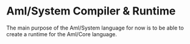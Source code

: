 # Aml/System Compiler & Runtime

The main purpose of the Aml/System language for now is to be able to create a runtime for the Aml/Core language. 

